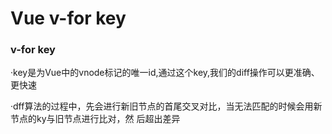 # Vue v-for key

### v-for key

·key是为Vue中的vnode标记的唯一id,通过这个key,我们的diff操作可以更准确、更快速

·dff算法的过程中，先会进行新旧节点的首尾交叉对比，当无法匹配的时候会用新节点的ky与旧节点进行比对，然
后超出差异

